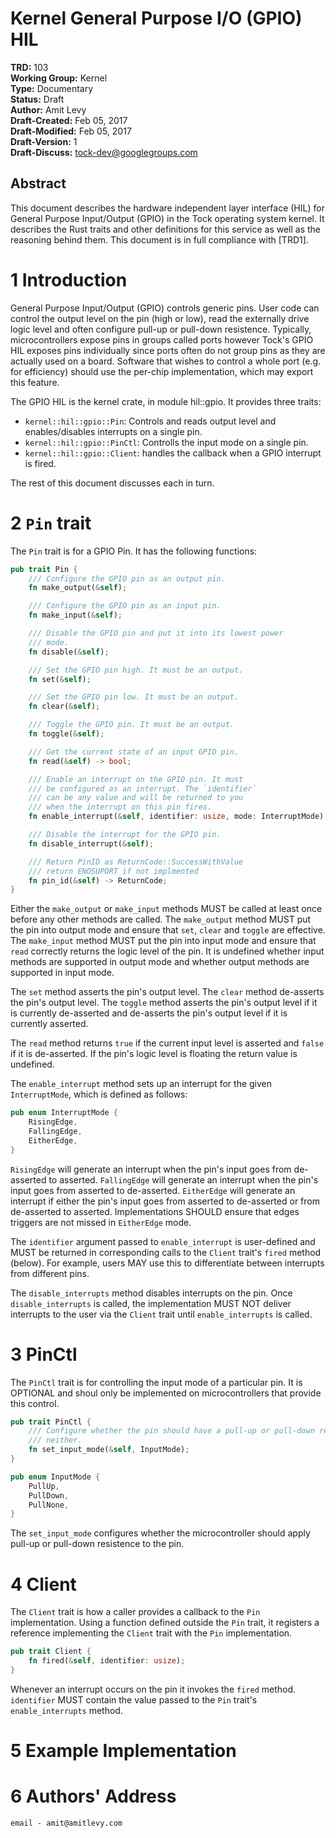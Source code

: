 Kernel General Purpose I/O (GPIO) HIL
========================================

**TRD:** 103 <br/>
**Working Group:** Kernel<br/>
**Type:** Documentary<br/>
**Status:** Draft <br/>
**Author:** Amit Levy <br/>
**Draft-Created:** Feb 05, 2017<br/>
**Draft-Modified:** Feb 05, 2017<br/>
**Draft-Version:** 1<br/>
**Draft-Discuss:** tock-dev@googlegroups.com</br>

Abstract
-------------------------------

This document describes the hardware independent layer interface (HIL) for
General Purpose Input/Output (GPIO) in the Tock operating system kernel.  It
describes the Rust traits and other definitions for this service as well as the
reasoning behind them. This document is in full compliance with [TRD1].

1 Introduction
========================================

General Purpose Input/Output (GPIO) controls generic pins. User code can control
the output level on the pin (high or low), read the externally drive logic level
and often configure pull-up or pull-down resistence. Typically, microcontrollers
expose pins in groups called ports however Tock's GPIO HIL exposes pins
individually since ports often do not group pins as they are actually used on a
board. Software that wishes to control a whole port (e.g. for efficiency) should
use the per-chip implementation, which may export this feature.

The GPIO HIL is the kernel crate, in module hil::gpio. It provides three traits:

  * `kernel::hil::gpio::Pin`: Controls and reads output level and
    enables/disables interrupts on a single pin.
  * `kernel::hil::gpio::PinCtl`: Controlls the input mode on a single pin.
  * `kernel::hil::gpio::Client`: handles the callback when a GPIO interrupt is
    fired.

The rest of this document discusses each in turn.

2 `Pin` trait
========================================

The `Pin` trait is for a GPIO Pin. It has
the following functions:

```rust
pub trait Pin {
    /// Configure the GPIO pin as an output pin.
    fn make_output(&self);

    /// Configure the GPIO pin as an input pin.
    fn make_input(&self);

    /// Disable the GPIO pin and put it into its lowest power
    /// mode.
    fn disable(&self);

    /// Set the GPIO pin high. It must be an output.
    fn set(&self);

    /// Set the GPIO pin low. It must be an output.
    fn clear(&self);

    /// Toggle the GPIO pin. It must be an output.
    fn toggle(&self);

    /// Get the current state of an input GPIO pin.
    fn read(&self) -> bool;

    /// Enable an interrupt on the GPIO pin. It must
    /// be configured as an interrupt. The `identifier`
    /// can be any value and will be returned to you
    /// when the interrupt on this pin fires.
    fn enable_interrupt(&self, identifier: usize, mode: InterruptMode);

    /// Disable the interrupt for the GPIO pin.
    fn disable_interrupt(&self);

    /// Return PinID as ReturnCode::SuccessWithValue
    /// return ENOSUPORT if not implmented
    fn pin_id(&self) -> ReturnCode;
}
```

Either the `make_output` or `make_input` methods MUST be called at least once
before any other methods are called. The `make_output` method MUST put the pin
into output mode and ensure that `set`, `clear` and `toggle` are effective. The
`make_input` method MUST put the pin into input mode and ensure that `read`
correctly returns the logic level of the pin. It is undefined whether input
methods are supported in output mode and whether output methods are supported
in input mode.

The `set` method asserts the pin's output level. The `clear` method de-asserts
the pin's output level. The `toggle` method asserts the pin's output level if it
is currently de-asserted and de-asserts the pin's output level if it is
currently asserted.

The `read` method returns `true` if the current input level is asserted and
`false` if it is de-asserted. If the pin's logic level is floating the return
value is undefined.

The `enable_interrupt` method sets up an interrupt for the given
`InterruptMode`, which is defined as follows:

```rust
pub enum InterruptMode {
    RisingEdge,
    FallingEdge,
    EitherEdge,
}
```

`RisingEdge` will generate an interrupt when the pin's input goes from
de-asserted to asserted. `FallingEdge` will generate an interrupt when the pin's
input goes from asserted to de-asserted. `EitherEdge` will generate an interrupt
if either the pin's input goes from asserted to de-asserted or from de-asserted
to asserted. Implementations SHOULD ensure that edges triggers are not missed
in `EitherEdge` mode.

The `identifier` argument passed to `enable_interrupt` is user-defined and MUST
be returned in corresponding calls to the `Client` trait's `fired` method
(below). For example, users MAY use this to differentiate between interrupts
from different pins.

The `disable_interrupts` method disables interrupts on the pin. Once
`disable_interrupts` is called, the implementation MUST NOT deliver interrupts
to the user via the `Client` trait until `enable_interrupts` is called.

3 PinCtl
========================================

The `PinCtl` trait is for controlling the input mode of a particular pin. It is
OPTIONAL and shoul only be implemented on microcontrollers that provide this
control.

```rust
pub trait PinCtl {
    /// Configure whether the pin should have a pull-up or pull-down resistor or
    /// neither.
    fn set_input_mode(&self, InputMode);
}

pub enum InputMode {
    PullUp,
    PullDown,
    PullNone,
}
```

The `set_input_mode` configures whether the microcontroller should apply pull-up
or pull-down resistence to the pin.

4 Client
========================================

The `Client` trait is how a caller provides a callback to the `Pin`
implementation. Using a function defined outside the `Pin` trait, it registers a
reference implementing the `Client` trait with the `Pin` implementation.

```rust
pub trait Client {
    fn fired(&self, identifier: usize);
}
```

Whenever an interrupt occurs on the pin it invokes the `fired`
method. `identifier` MUST contain the value passed to the `Pin` trait's `enable_interrupts` method.


5 Example Implementation
========================================

6 Authors' Address
========================================
```
email - amit@amitlevy.com
```